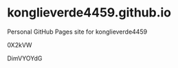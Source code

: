# konglieverde4459.github.io
Personal GitHub Pages site for konglieverde4459






















0X2kVW

DimVYOYdG
